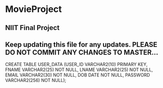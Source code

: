 # MovieProject
NIIT Final Project
-------------------------------------------------------------------------------------
Keep updating this file for any updates.
<SUPER-IMPORTANT> PLEASE DO NOT COMMIT ANY CHANGES TO MASTER... </SUPER-IMPORTANT>
-------------------------------------------------------------------------------------

CREATE TABLE USER_DATA (USER_ID VARCHAR2(10) PRIMARY KEY,
FNAME VARCHAR2(25) NOT NULL,
LNAME VARCHAR2(25) NOT NULL,
EMAIL VARCHAR2(30) NOT NULL,
DOB DATE NOT NULL,
PASSWORD VARCHAR2(256) NOT NULL);
